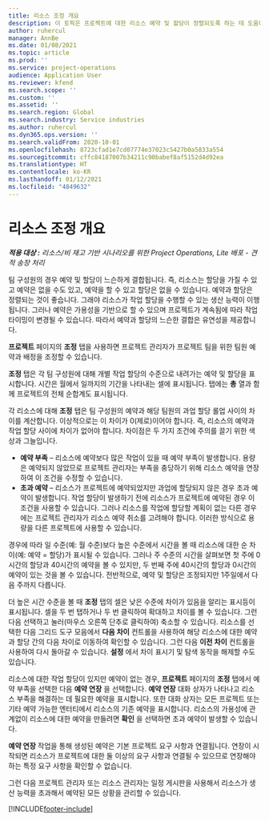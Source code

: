 ```yaml
---
title: 리소스 조정 개요
description: 이 토픽은 프로젝트에 대한 리소스 예약 및 할당이 정렬되도록 하는 데 도움이 되는 정보를 제공합니다.
author: ruhercul
manager: AnnBe
ms.date: 01/08/2021
ms.topic: article
ms.prod: ''
ms.service: project-operations
audience: Application User
ms.reviewer: kfend
ms.search.scope: ''
ms.custom: ''
ms.assetid: ''
ms.search.region: Global
ms.search.industry: Service industries
ms.author: ruhercul
ms.dyn365.ops.version: ''
ms.search.validFrom: 2020-10-01
ms.openlocfilehash: 8723cfad1e7cd07774e37023c5427b0a5833a554
ms.sourcegitcommit: cffc84187007b34211c90babef8af5152d4d92ea
ms.translationtype: HT
ms.contentlocale: ko-KR
ms.lasthandoff: 01/12/2021
ms.locfileid: "4849632"
---
```

# <a name="resource-reconciliation-overview"></a>리소스 조정 개요

_**적용 대상 :** 리소스/비 재고 기반 시나리오를 위한 Project Operations, Lite 배포 - 견적 송장 처리_

팀 구성원의 경우 예약 및 할당이 느슨하게 결합됩니다. 즉, 리소스는 할당을 가질 수 있고 예약은 없을 수도 있고, 예약을 할 수 있고 할당은 없을 수 있습니다. 예약과 할당은 정렬되는 것이 좋습니다. 그래야 리소스가 작업 할당을 수행할 수 있는 생산 능력이 이행됩니다. 그러나 예약은 가용성을 기반으로 할 수 있으며 프로젝트가 계속됨에 따라 작업 타이밍이 변경될 수 있습니다. 따라서 예약과 할당의 느슨한 결합은 유연성을 제공합니다.

**프로젝트** 페이지의 **조정** 탭을 사용하면 프로젝트 관리자가 프로젝트 팀을 위한 팀원 예약과 배정을 조정할 수 있습니다.

**조정** 탭은 각 팀 구성원에 대해 개별 작업 할당의 수준으로 내려가는 예약 및 할당을 표시합니다. 시간은 월에서 일까지의 기간을 나타내는 셀에 표시됩니다. 탭에는 **총** 열과 함께 프로젝트의 전체 순합계도 표시됩니다.

각 리소스에 대해 **조정** 탭은 팀 구성원의 예약과 해당 팀원의 과업 할당 롤업 사이의 차이를 계산합니다. 이상적으로는 이 차이가 0(제로)이어야 합니다. 즉, 리소스의 예약과 작업 할당 사이에 차이가 없어야 합니다. 차이점은 두 가지 조건에 주의를 끌기 위한 색상과 그늘입니다.

- **예약 부족** – 리소스에 예약보다 많은 작업이 있을 때 예약 부족이 발생합니다. 용량은 예약되지 않았므로 프로젝트 관리자는 부족을 충당하기 위해 리소스 예약을 연장하여 이 조건을 수정할 수 있습니다.
- **초과 예약** – 리소스가 프로젝트에 예약되었지만 과업에 할당되지 않은 경우 초과 예약이 발생합니다. 작업 할당이 발생하기 전에 리소스가 프로젝트에 예약된 경우 이 조건을 사용할 수 있습니다. 그러나 리소스를 작업에 할당할 계획이 없는 다른 경우에는 프로젝트 관리자가 리소스 예약 취소를 고려해야 합니다. 이러한 방식으로 용량을 다른 프로젝트에 사용할 수 있습니다.

경우에 따라 일 수준(예: 월 수준)보다 높은 수준에서 시간을 볼 때 리소스에 대한 순 차이(예: 예약 = 할당)가 표시될 수 있습니다. 그러나 주 수준의 시간을 살펴보면 첫 주에 0시간의 할당과 40시간의 예약을 볼 수 있지만, 두 번째 주에 40시간의 할당과 0시간의 예약이 있는 것을 볼 수 있습니다. 전반적으로, 예약 및 할당은 조정되지만 1주일에서 다음 주까지 다릅니다.

더 높은 시간 수준을 볼 때 **조정** 탭의 셀은 낮은 수준에 차이가 있음을 알리는 표시등이 표시됩니다. 셀을 두 번 탭하거나 두 번 클릭하여 확대하고 차이를 볼 수 있습니다. 그런 다음 선택하고 눌러(마우스 오른쪽 단추로 클릭하여) 축소할 수 있습니다. 리소스를 선택한 다음 그리드 도구 모음에서 **다음 차이** 컨트롤을 사용하여 해당 리소스에 대한 예약과 할당 간의 다음 차이로 이동하여 확인할 수 있습니다. 그런 다음 **이전 차이** 컨트롤을 사용하여 다시 돌아갈 수 있습니다. **설정** 에서 차이 표시기 및 탐색 동작을 해제할 수도 있습니다.

리소스에 대한 작업 할당이 있지만 예약이 없는 경우, **프로젝트** 페이지의 **조정** 탭에서 예약 부족을 선택한 다음 **예약 연장** 을 선택합니다. **예약 연장** 대화 상자가 나타나고 리소스 부족을 해결하는 데 필요한 예약을 표시합니다. 또한 대화 상자는 모든 프로젝트 또는 기타 예약 가능한 엔터티에서 리소스의 기존 예약을 표시합니다. 리소스의 가용성에 관계없이 리소스에 대한 예약을 만들려면 **확인** 을 선택하면 초과 예약이 발생할 수 있습니다.

**예약 연장** 작업을 통해 생성된 예약은 기본 프로젝트 요구 사항과 연결됩니다. 연장이 시작되면 리소스가 프로젝트에 대한 둘 이상의 요구 사항과 연결될 수 있으므로 연장해야 하는 특정 요구 사항을 확인할 수 없습니다.

그런 다음 프로젝트 관리자 또는 리소스 관리자는 일정 게시판을 사용해서 리소스가 생산 능력을 초과해서 예약된 모든 상황을 관리할 수 있습니다.


[!INCLUDE[footer-include](../includes/footer-banner.md)]